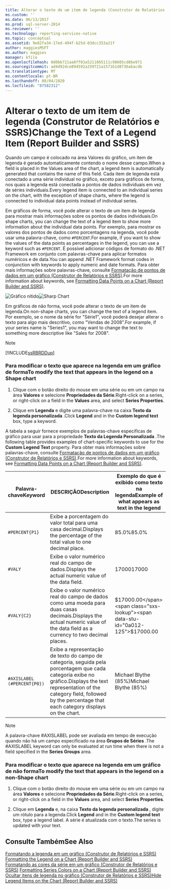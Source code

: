 ```yaml
---
title: Alterar o texto de um item de legenda (Construtor de Relatórios e SSRS) | Microsoft Docs
ms.custom: ''
ms.date: 06/13/2017
ms.prod: sql-server-2014
ms.reviewer: ''
ms.technology: reporting-services-native
ms.topic: conceptual
ms.assetid: 9e82fa34-17ed-494f-b25d-03dcc353a21f
author: maggiesMSFT
ms.author: maggies
manager: kfile
ms.openlocfilehash: 0d0bb721aa0ff03a5211065111c98605cd86e971
ms.sourcegitcommit: ad4d92dce894592a259721a1571b1d8736abacdb
ms.translationtype: MT
ms.contentlocale: pt-BR
ms.lasthandoff: 08/04/2020
ms.locfileid: "87582312"
---
```

# <a name="change-the-text-of-a-legend-item-report-builder-and-ssrs"></a><span data-ttu-id="0a012-102">Alterar o texto de um item de legenda (Construtor de Relatórios e SSRS)</span><span class="sxs-lookup"><span data-stu-id="0a012-102">Change the Text of a Legend Item (Report Builder and SSRS)</span></span>
  <span data-ttu-id="0a012-103">Quando um campo é colocado na área Valores do gráfico, um item de legenda é gerado automaticamente contendo o nome desse campo.</span><span class="sxs-lookup"><span data-stu-id="0a012-103">When a field is placed in the Values area of the chart, a legend item is automatically generated that contains the name of this field.</span></span> <span data-ttu-id="0a012-104">Cada item de legenda está conectado a uma série individual no gráfico, exceto para gráficos de forma, nos quais a legenda está conectada a pontos de dados individuais em vez de séries individuais.</span><span class="sxs-lookup"><span data-stu-id="0a012-104">Every legend item is connected to an individual series on the chart, with the exception of shape charts, where the legend is connected to individual data points instead of individual series.</span></span>  
  
 <span data-ttu-id="0a012-105">Em gráficos de forma, você pode alterar o texto de um item de legenda para mostrar mais informações sobre os pontos de dados individuais.</span><span class="sxs-lookup"><span data-stu-id="0a012-105">On shape charts, you can change the text of a legend item to show more information about the individual data points.</span></span> <span data-ttu-id="0a012-106">Por exemplo, para mostrar os valores dos pontos de dados como porcentagens na legenda, você pode usar uma palavra-chave, como `#PERCENT`.</span><span class="sxs-lookup"><span data-stu-id="0a012-106">For example, if you want to show the values of the data points as percentages in the legend, you can use a keyword such as `#PERCENT`.</span></span> <span data-ttu-id="0a012-107">É possível adicionar códigos de formato do .NET Framework em conjunto com palavras-chave para aplicar formatos numéricos e de data.</span><span class="sxs-lookup"><span data-stu-id="0a012-107">You can append .NET Framework format codes in conjunction with keywords to apply numeric and date formats.</span></span> <span data-ttu-id="0a012-108">Para obter mais informações sobre palavras-chave, consulte [Formatação de pontos de dados em um gráfico &#40;Construtor de Relatórios e SSRS&#41;](formatting-data-points-on-a-chart-report-builder-and-ssrs.md).</span><span class="sxs-lookup"><span data-stu-id="0a012-108">For more information about keywords, see [Formatting Data Points on a Chart &#40;Report Builder and SSRS&#41;](formatting-data-points-on-a-chart-report-builder-and-ssrs.md).</span></span>  
  
 <span data-ttu-id="0a012-109">![Gráfico nítido](../media/sharpchart.png "Gráfico nítido")</span><span class="sxs-lookup"><span data-stu-id="0a012-109">![Sharp Chart](../media/sharpchart.png "Sharp Chart")</span></span>  
  
 <span data-ttu-id="0a012-110">Em gráficos de não forma, você pode alterar o texto de um item de legenda.</span><span class="sxs-lookup"><span data-stu-id="0a012-110">On non-shape charts, you can change the text of a legend item.</span></span> <span data-ttu-id="0a012-111">Por exemplo, se o nome da série for "Série1", você poderá desejar alterar o texto para algo mais descritivo, como "Vendas de 2008".</span><span class="sxs-lookup"><span data-stu-id="0a012-111">For example, if your series name is "Series1", you may want to change the text to something more descriptive like "Sales for 2008".</span></span>  
  
> [!NOTE]  
>  [!INCLUDE[ssRBRDDup](../../includes/ssrbrddup-md.md)]  
  
### <a name="to-modify-the-text-that-appears-in-the-legend-on-a-shape-chart"></a><span data-ttu-id="0a012-112">Para modificar o texto que aparece na legenda em um gráfico de forma</span><span class="sxs-lookup"><span data-stu-id="0a012-112">To modify the text that appears in the legend on a Shape chart</span></span>  
  
1.  <span data-ttu-id="0a012-113">Clique com o botão direito do mouse em uma série ou em um campo na área **Valores** e selecione **Propriedades da Série**.</span><span class="sxs-lookup"><span data-stu-id="0a012-113">Right-click on a series, or right-click on a field in the **Values** area, and select **Series Properties**.</span></span>  
  
2.  <span data-ttu-id="0a012-114">Clique em **Legenda** e digite uma palavra-chave na caixa **Texto da legenda personalizada** .</span><span class="sxs-lookup"><span data-stu-id="0a012-114">Click **Legend** and in the **Custom legend text** box, type a keyword.</span></span>  
  
 <span data-ttu-id="0a012-115">A tabela a seguir fornece exemplos de palavras-chave específicas de gráfico para usar para a propriedade **Texto da Legenda Personalizada** .</span><span class="sxs-lookup"><span data-stu-id="0a012-115">The following table provides examples of chart-specific keywords to use for the **Custom Legend Text** property.</span></span> <span data-ttu-id="0a012-116">Para obter mais informações sobre palavras-chave, consulte [Formatação de pontos de dados em um gráfico &#40;Construtor de Relatórios e SSRS&#41;](formatting-data-points-on-a-chart-report-builder-and-ssrs.md).</span><span class="sxs-lookup"><span data-stu-id="0a012-116">For more information about keywords, see [Formatting Data Points on a Chart &#40;Report Builder and SSRS&#41;](formatting-data-points-on-a-chart-report-builder-and-ssrs.md).</span></span>  
  
|<span data-ttu-id="0a012-117">Palavra-chave</span><span class="sxs-lookup"><span data-stu-id="0a012-117">Keyword</span></span>|<span data-ttu-id="0a012-118">DESCRIÇÃO</span><span class="sxs-lookup"><span data-stu-id="0a012-118">Description</span></span>|<span data-ttu-id="0a012-119">Exemplo do que é exibido como texto na legenda</span><span class="sxs-lookup"><span data-stu-id="0a012-119">Example of what appears as text in the legend</span></span>|  
|-------------|-----------------|---------------------------------------------------|  
|`#PERCENT{P1}`|<span data-ttu-id="0a012-120">Exibe a porcentagem do valor total para uma casa decimal.</span><span class="sxs-lookup"><span data-stu-id="0a012-120">Displays the percentage of the total value to one decimal place.</span></span>|<span data-ttu-id="0a012-121">85.0%</span><span class="sxs-lookup"><span data-stu-id="0a012-121">85.0%</span></span>|  
|`#VALY`|<span data-ttu-id="0a012-122">Exibe o valor numérico real do campo de dados.</span><span class="sxs-lookup"><span data-stu-id="0a012-122">Displays the actual numeric value of the data field.</span></span>|<span data-ttu-id="0a012-123">17000</span><span class="sxs-lookup"><span data-stu-id="0a012-123">17000</span></span>|  
|`#VALY{C2}`|<span data-ttu-id="0a012-124">Exibe o valor numérico real do campo de dados como uma moeda para duas casas decimais.</span><span class="sxs-lookup"><span data-stu-id="0a012-124">Displays the actual numeric value of the data field as a currency to two decimal places.</span></span>|<span data-ttu-id="0a012-125">$17000.00</span><span class="sxs-lookup"><span data-stu-id="0a012-125">$17000.00</span></span>|  
|`#AXISLABEL (#PERCENT{P0})`|<span data-ttu-id="0a012-126">Exibe a representação de texto do campo de categoria, seguida pela porcentagem que cada categoria exibe no gráfico.</span><span class="sxs-lookup"><span data-stu-id="0a012-126">Displays the text representation of the category field, followed by the percentage that each category displays on the chart.</span></span>|<span data-ttu-id="0a012-127">Michael Blythe (85%)</span><span class="sxs-lookup"><span data-stu-id="0a012-127">Michael Blythe (85%)</span></span>|  
  
> [!NOTE]  
>  <span data-ttu-id="0a012-128">A palavra-chave #AXISLABEL pode ser avaliada em tempo de execução quando não há um campo especificado na área **Grupos de Séries** .</span><span class="sxs-lookup"><span data-stu-id="0a012-128">The #AXISLABEL keyword can only be evaluated at run time when there is not a field specified in the **Series Groups** area.</span></span>  
  
### <a name="to-modify-the-text-that-appears-in-the-legend-on-a-non-shape-chart"></a><span data-ttu-id="0a012-129">Para modificar o texto que aparece na legenda em um gráfico de não forma</span><span class="sxs-lookup"><span data-stu-id="0a012-129">To modify the text that appears in the legend on a non-Shape chart</span></span>  
  
1.  <span data-ttu-id="0a012-130">Clique com o botão direito do mouse em uma série ou em um campo na área **Valores** e selecione **Propriedades da Série**.</span><span class="sxs-lookup"><span data-stu-id="0a012-130">Right-click on a series, or right-click on a field in the **Values** area, and select **Series Properties**.</span></span>  
  
2.  <span data-ttu-id="0a012-131">Clique em **Legenda** e, na caixa **Texto da legenda personalizada** , digite um rótulo para a legenda.</span><span class="sxs-lookup"><span data-stu-id="0a012-131">Click **Legend** and in the **Custom legend text** box, type a legend label.</span></span> <span data-ttu-id="0a012-132">A série é atualizada com o texto.</span><span class="sxs-lookup"><span data-stu-id="0a012-132">The series is updated with your text.</span></span>  
  
## <a name="see-also"></a><span data-ttu-id="0a012-133">Consulte Também</span><span class="sxs-lookup"><span data-stu-id="0a012-133">See Also</span></span>  
 <span data-ttu-id="0a012-134">[Formatando a legenda em um gráfico &#40;Construtor de Relatórios e SSRS&#41;](chart-legend-formatting-report-builder.md) </span><span class="sxs-lookup"><span data-stu-id="0a012-134">[Formatting the Legend on a Chart &#40;Report Builder and SSRS&#41;](chart-legend-formatting-report-builder.md) </span></span>  
 <span data-ttu-id="0a012-135">[Formatando as cores da série em um gráfico &#40;Construtor de Relatórios e SSRS&#41;](formatting-series-colors-on-a-chart-report-builder-and-ssrs.md) </span><span class="sxs-lookup"><span data-stu-id="0a012-135">[Formatting Series Colors on a Chart &#40;Report Builder and SSRS&#41;](formatting-series-colors-on-a-chart-report-builder-and-ssrs.md) </span></span>  
 [<span data-ttu-id="0a012-136">Ocultar itens de legenda no gráfico &#40;Construtor de Relatórios e SSRS&#41;</span><span class="sxs-lookup"><span data-stu-id="0a012-136">Hide Legend Items on the Chart &#40;Report Builder and SSRS&#41;</span></span>](chart-legend-hide-items-report-builder.md)  
  
  
